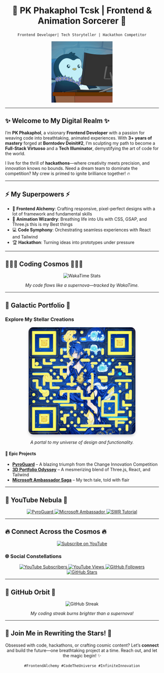 <div align="center">
  <h1>🌌 <b>PK Phakaphol Tcsk</b> | Frontend & Animation Sorcerer 🌌</h1>
  <p><code>Frontend Developer| Tech Storyteller | Hackathon Competitor</code></p>
  <img src="penguin.gif" width="200" alt="Coding Magic" />
</div>

---

## ✨ <b>Welcome to My Digital Realm</b> ✨  
I’m **PK Phakaphol**, a visionary **Frontend Developer** with a passion for weaving code into breathtaking, animated experiences. With **3+ years of mastery** forged at **Borntodev Deinit#2**, I’m sculpting my path to become a **Full-Stack Virtuoso** and a **Tech Illuminator**, demystifying the art of code for the world.

I live for the thrill of **hackathons**—where creativity meets precision, and innovation knows no bounds. Need a dream team to dominate the competition? My crew is primed to ignite brilliance together! 🔥

---

## ⚡️ <b>My Superpowers</b> ⚡️  
- 🎨 <b>Frontend Alchemy</b>: Crafting responsive, pixel-perfect designs with a lot of framework and fundamental skills
- 🌟 <b>Animation Wizardry</b>: Breathing life into UIs with CSS, GSAP, and Three.js  this is my Best things
- 💻 <b>Code Symphony</b>: Orchestrating seamless experiences with React and Tailwind  
- 🏆 <b>Hackathon</b>: Turning ideas into prototypes under pressure  

---

## 👨🏻‍💻 <b>Coding Cosmos</b> 👨🏻‍💻  
<div align="center">
  <img src="https://github-readme-stats.vercel.app/api/wakatime?username=GodzK&theme=dracula&layout=compact&hide_border=true" alt="WakaTime Stats" />
  <p><i>My code flows like a supernova—tracked by WakaTime.</i></p>
</div>

---

## 🌠 <b>Galactic Portfolio</b> 🌠  
### <b>Explore My Stellar Creations</b>  
<div align="center">
  <img src="./portfolio.png" alt="Portfolio Snapshot" width="350" style="border-radius: 15px; box-shadow: 0 4px 8px rgba(0,0,0,0.2);" />
  <p><i>A portal to my universe of design and functionality.</i></p>
</div>

#### 🚀 <b>Epic Projects</b>  
- **[PyroGuard](https://www.youtube.com/watch?v=cSUpTJ-clrs&t=8s)** – A blazing triumph from the Change Innovation Competition  
- **[3D Portfolio Odyssey](https://www.youtube.com/watch?v=ML5piOfz_ao)** – A mesmerizing blend of Three.js, React, and Tailwind  
- **[Microsoft Ambassador Saga](https://www.youtube.com/watch?v=xr7nUM3XsXg)** – My tech tale, told with flair  

---

## 🎥 <b>YouTube Nebula</b> 🎥  
<div align="center">
  <!-- BEGIN YOUTUBE-CARDS -->  
  <a href="https://www.youtube.com/watch?v=cSUpTJ-clrs&t=8s">
    <img src="https://ytcards.demolab.com/?id=cSUpTJ-clrs&t=3s&title=PyroGuard+Change+Innovation&lang=en&background_color=%230d1117&title_color=%23ffffff&stats_color=%23dedede&max_title_lines=1&width=250&border_radius=5" alt="PyroGuard" />
  </a>  
  <a href="https://www.youtube.com/watch?v=xr7nUM3XsXg">
    <img src="https://ytcards.demolab.com/?id=xr7nUM3XsXg&t=3s&title=Microsoft+Ambassador+Intro&lang=en&background_color=%230d1117&title_color=%23ffffff&stats_color=%23dedede&max_title_lines=1&width=250&border_radius=5" alt="Microsoft Ambassador" />
  </a>  
  <a href="https://www.youtube.com/watch?v=ML5piOfz_ao">
    <img src="https://ytcards.demolab.com/?id=ML5piOfz_ao&t=3s&title=Fetch+Data+with+SWR&lang=en&background_color=%230d1117&title_color=%23ffffff&stats_color=%23dedede&max_title_lines=1&width=250&border_radius=5" alt="SWR Tutorial" />
  </a>  
  <!-- END YOUTUBE-CARDS -->  
</div>

---

## 🔥 <b>Connect Across the Cosmos</b> 🔥  
<div align="center">
  <a href="https://www.youtube.com/channel/UCcSwl5PU3NUYrGNjUZPLWxg?sub_confirmation=1">
    <img src="https://custom-icon-badges.demolab.com/badge/-Subscribe%20For%20More-red?style=for-the-badge&logo=video&logoColor=white" alt="Subscribe on YouTube" />
  </a>
</div>

### 🌐 <b>Social Constellations</b>  
<p align="center">  
  <a href="https://www.youtube.com/channel/UCcSwl5PU3NUYrGNjUZPLWxg">  
    <img src="https://custom-icon-badges.demolab.com/youtube/channel/subscribers/UCcSwl5PU3NUYrGNjUZPLWxg?color=%23E05D44&label=SUBSCRIBE&logo=video&logoColor=white&style=for-the-badge&labelColor=CE4630" alt="YouTube Subscribers" />  
  </a>  
  <a href="https://www.youtube.com/channel/UCcSwl5PU3NUYrGNjUZPLWxg">  
    <img src="https://custom-icon-badges.demolab.com/youtube/channel/views/UCcSwl5PU3NUYrGNjUZPLWxg?color=%23E1AD0E&logo=eye&logoColor=white&style=for-the-badge&labelColor=C79600" alt="YouTube Views" />  
  </a>  
  <a href="https://github.com/GodzK">  
    <img src="https://custom-icon-badges.demolab.com/github/followers/GodzK?color=236ad3&labelColor=1155ba&style=for-the-badge&logo=person-add&label=Follow&logoColor=white" alt="GitHub Followers" />  
  </a>  
  <a href="https://github.com/GodzK?tab=repositories">  
    <img src="https://custom-icon-badges.demolab.com/github/stars/GodzK?color=55960c&style=for-the-badge&labelColor=488207&logo=star" alt="GitHub Stars" />  
  </a>  
</p>  

---

## 🌟 <b>GitHub Orbit</b> 🌟  
<div align="center">
  <img src="https://streak-stats.demolab.com?user=GodzK&theme=dracula&border_radius=4.5&hide_border=true" alt="GitHub Streak" />
  <p><i>My coding streak burns brighter than a supernova!</i></p>
</div>

---

## 🚀 <b>Join Me in Rewriting the Stars!</b> 🚀  
<div align="center">
  <p>Obsessed with code, hackathons, or crafting cosmic content? Let’s <b>connect</b> and build the future—one breathtaking project at a time. Reach out, and let the magic begin! ✨</p>
  <p><code>#FrontendAlchemy #CodeTheUniverse #InfiniteInnovation</code></p>
</div>
